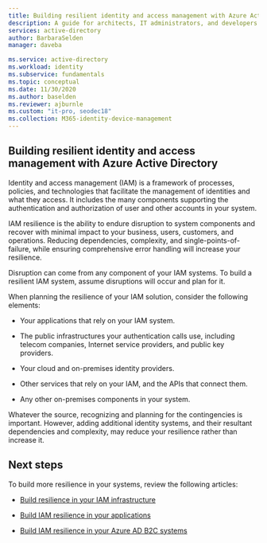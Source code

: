 ```yaml
---
title: Building resilient identity and access management with Azure Active Directory
description: A guide for architects, IT administrators, and developers on building resilience to disruption of their identity systems.
services: active-directory
author: BarbaraSelden
manager: daveba

ms.service: active-directory
ms.workload: identity
ms.subservice: fundamentals
ms.topic: conceptual
ms.date: 11/30/2020
ms.author: baselden
ms.reviewer: ajburnle
ms.custom: "it-pro, seodec18"
ms.collection: M365-identity-device-management
---
```


## Building resilient identity and access management with Azure Active Directory

Identity and access management (IAM) is a framework of processes, policies, and technologies that facilitate the management of identities and what they access. It includes the many components supporting the authentication and authorization of user and other accounts in your system. 

IAM resilience is the ability to endure disruption to system components and recover with minimal impact to your business, users, customers, and operations. Reducing dependencies, complexity, and single-points-of-failure, while ensuring comprehensive error handling will increase your resilience.

Disruption can come from any component of your IAM systems. To build a resilient IAM system, assume disruptions will occur and plan for it. 

When planning the resilience of your IAM solution, consider the following elements: 

* Your applications that rely on your IAM system.

* The public infrastructures your authentication calls use, including telecom companies, Internet service providers, and public key providers.

* Your cloud and on-premises identity providers.

* Other services that rely on your IAM, and the APIs that connect them.

* Any other on-premises components in your system.

Whatever the source, recognizing and planning for the contingencies is important. However, adding additional identity systems, and their resultant dependencies and complexity, may reduce your resilience rather than increase it. 

## Next steps

To build more resilience in your systems, review the following articles:

* [Build resilience in your IAM infrastructure](resilience-in-infrastructure.md)

* [Build IAM resilience in your applications](https://aka.ms/azureadresilience/developer)

* [Build IAM resilience in your Azure AD B2C systems](https://aka.ms/azureadresilience/b2c)


 
